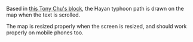 Based in [this Tony Chu's block](http://bl.ocks.org/tonyhschu/af64df46f7b5b760fc1db1260dd6ec6a), the Hayan typhoon path is drawn on the map when the text is scrolled.

The map is resized properly when the screen is resized, and should work properly on mobile phones too.
